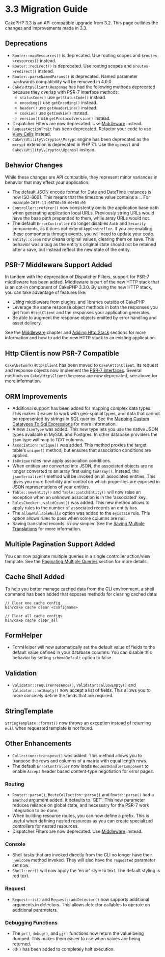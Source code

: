 # 3.3 Migration Guide

CakePHP 3.3 is an API compatible upgrade from 3.2. This page outlines the
changes and improvements made in 3.3.

## Deprecations

- `Router::mapResources()` is deprecated. Use routing scopes and
  `$routes->resources()` instead.
- `Router::redirect()` is deprecated. Use routing scopes and
  `$routes->redirect()` instead.
- `Router::parseNamedParams()` is deprecated. Named parameter backwards
  compatibility will be removed in 4.0.0
- `Cake\Http\Client\Response` has had the following methods deprecated because they
  overlap with PSR-7 interface methods:
  - `statusCode()` use `getStatusCode()` instead.
  - `encoding()` use `getEncoding()` instead.
  - `header()` use `getHeaderLine()` instead.
  - `cookie()` use `getCookie()` instead.
  - `version()` use `getProtocolVersion()` instead.
- Dispatcher Filters are now deprecated. Use [Middleware](../controllers/middleware)
  instead.
- `RequestActionTrait` has been deprecated. Refactor your code to use
  [View Cells](../views/cells) instead.
- `Cake\\Utility\\Crypto\\Mcrypt` engine has been deprecated as the `mcrypt`
  extension is deprecated in PHP 7.1. Use the `openssl` and
  `Cake\\Utility\\Crypto\\Openssl` instead.

## Behavior Changes

While these changes are API compatible, they represent minor variances in
behavior that may effect your application:

- The default JSON encode format for Date and DateTime instances is now
  ISO-8601. This means that the timezone value contains a `:`.
  For example `2015-11-06T00:00:00+03:00`
- `Controller::referer()` now consistently omits the application base path
  when generating application local URLs. Previously string URLs would have the
  base path prepended to them, while array URLs would not.
- The default `ErrorController` no longer disables `Auth` and `Security`
  components, as it does not extend `AppController`. If you are enabling these
  components through events, you will need to update your code.
- `Entity::clean` now cleans original values, clearing them on save. This
  behavior was a bug as the entity's original state should not be retained after
  a save, but instead reflect the new state of the entity.

## PSR-7 Middleware Support Added

In tandem with the deprecation of Dispatcher Filters, support for PSR-7
middleware has been added. Middleware is part of the new HTTP stack that is an
opt-in component of CakePHP 3.3.0. By using the new HTTP stack, you can take
advantage of features like:

- Using middleware from plugins, and libraries outside of CakePHP.
- Leverage the same response object methods in both the responses you get from
  `Http\Client` and the responses your application generates.
- Be able to augment the response objects emitted by error handling and asset
  delivery.

See the [Middleware](../controllers/middleware) chapter and [Adding Http Stack](../development/application#adding-http-stack)
sections for more information and how to add the new HTTP stack to an existing
application.

## Http Client is now PSR-7 Compatible

`Cake\Network\Http\Client` has been moved to `Cake\Http\Client`. Its request
and response objects now implement the
[PSR-7 interfaces](https://www.php-fig.org/psr/psr-7/). Several methods on
`Cake\Http\Client\Response` are now deprecated, see above for more
information.

## ORM Improvements

- Additional support has been added for mapping complex data types. This makes
  it easier to work with geo-spatial types, and data that cannot be represented
  by strings in SQL queries. See the
  [Mapping Custom Datatypes To Sql Expressions](../orm/database-basics#mapping-custom-datatypes-to-sql-expressions) for more information.
- A new `JsonType` was added. This new type lets you use the native JSON types
  available in MySQL and Postgres. In other database providers the `json` type
  will map to `TEXT` columns.
- `Association::unique()` was added. This method proxies the target table's
  `unique()` method, but ensures that association conditions are applied.
- `isUnique` rules now apply association conditions.
- When entities are converted into JSON, the associated objects are no longer
  converted to an array first using `toArray()`. Instead, the
  `jsonSerialize()` method will be invoked on all associated entities. This
  gives you more flexibility and control on which properties are exposed in JSON
  representations of your entities.
- `Table::newEntity()` and `Table::patchEntity()` will now raise an
  exception when an unknown association is in the 'associated' key.
- `RulesChecker::validCount()` was added. This new method allows to apply
  rules to the number of associated records an entity has.
- The `allowNullableNulls` option was added to the `existsIn` rule. This
  option allows rules to pass when some columns are null.
- Saving translated records is now simpler. See the
  [Saving Multiple Translations](../orm/behaviors/translate#saving-multiple-translations) for more information.

## Multiple Pagination Support Added

You can now paginate multiple queries in a single controller action/view
template. See the [Paginating Multiple Queries](../controllers/components/pagination#paginating-multiple-queries) section for more
details.

## Cache Shell Added

To help you better manage cached data from the CLI environment, a shell command
has been added that exposes methods for clearing cached data:

    // Clear one cache config
    bin/cake cache clear <configname>

    // Clear all cache configs
    bin/cake cache clear_all

## FormHelper

- FormHelper will now automatically set the default value of fields to the
  default value defined in your database columns. You can disable this behavior
  by setting `schemaDefault` option to false.

## Validation

- `Validator::requirePresence()`, `Validator::allowEmpty()` and
  `Validator::notEmpty()` now accept a list of fields. This allows you
  to more concisely define the fields that are required.

## StringTemplate

`StringTemplate::format()` now throws an exception instead of returning
`null` when requested template is not found.

## Other Enhancements

- `Collection::transpose()` was added. This method allows you to tranpose the
  rows and columns of a matrix with equal length rows.
- The default `ErrorController` now loads `RequestHandlerComponent` to
  enable `Accept` header based content-type negotiation for error pages.

### Routing

- `Router::parse()`, `RouteCollection::parse()` and `Route::parse()` had
  a `$method` argument added. It defaults to 'GET'. This new parameter reduces
  reliance on global state, and necessary for the PSR-7 work integration to be
  done.
- When building resource routes, you can now define a prefix. This is useful
  when defining nested resources as you can create specialized controllers for
  nested resources.
- Dispatcher Filters are now deprecated. Use [Middleware](../controllers/middleware)
  instead.

### Console

- Shell tasks that are invoked directly from the CLI no longer have their
  `_welcome` method invoked. They will also have the `requested` parameter
  set now.
- `Shell::err()` will now apply the 'error' style to text. The default
  styling is red text.

### Request

- `Request::is()` and `Request::addDetector()` now supports additional
  arguments in detectors. This allows detector callables to operate on
  additional parameters.

### Debugging Functions

- The `pr()`, `debug()`, and `pj()` functions now return the value being
  dumped. This makes them easier to use when values are being returned.
- `dd()` has been added to completely halt execution.
